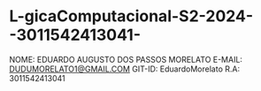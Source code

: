 # L-gicaComputacional-S2-2024--3011542413041-

NOME: EDUARDO AUGUSTO DOS PASSOS MORELATO
E-MAIL: DUDUMORELATO1@GMAIL.COM
GIT-ID: EduardoMorelato
R.A: 3011542413041
